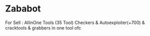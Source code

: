 # Zababot
For Sell : AllinOne Tools (35 Tool) Checkers &amp; Autoexploiter(+700) &amp; cracktools &amp; grabbers in one tool ofc

